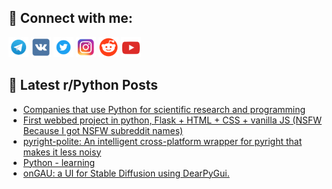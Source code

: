 ## 🔎 Connect with me:
[<img src="https://github.com/bullbesh/bullbesh/blob/main/images/Telegram.png" width="32" height="32" />](https://t.me/bullbesh)
[<img src="https://github.com/bullbesh/bullbesh/blob/main/images/VK.png" width="32" height="32" />](https://vk.com/bullbesh)
[<img src="https://github.com/bullbesh/bullbesh/blob/main/images/Twitter.png" width="32" height="32" />](https://twitter.com/bullbesh1)
[<img src="https://github.com/bullbesh/bullbesh/blob/main/images/Instagram.png" width="32" height="32" />](https://www.instagram.com/bullbesh)
[<img src="https://github.com/bullbesh/bullbesh/blob/main/images/Reddit.png" width="32" height="32" />](https://www.reddit.com/user/bullbesh)
[<img src="https://github.com/bullbesh/bullbesh/blob/main/images/YouTube.png" width="32" height="32" />](https://www.youtube.com/channel/UCtfjRs6uzgq5mfm8S06WTcg)

## 📕 Latest r/Python Posts
<!-- BLOG-POST-LIST:START -->
- [Companies that use Python for scientific research and programming](https://www.reddit.com/r/Python/comments/12iozyw/companies_that_use_python_for_scientific_research/)
- [First webbed project in python, Flask + HTML + CSS + vanilla JS &lpar;NSFW Because I got NSFW subreddit names&rpar;](https://www.reddit.com/r/Python/comments/12ioy0m/first_webbed_project_in_python_flask_html_css/)
- [pyright-polite: An intelligent cross-platform wrapper for pyright that makes it less noisy](https://www.reddit.com/r/Python/comments/12iolqk/pyrightpolite_an_intelligent_crossplatform/)
- [Python - learning](https://www.reddit.com/r/Python/comments/12iobhf/python_learning/)
- [onGAU: a UI for Stable Diffusion using DearPyGui.](https://www.reddit.com/r/Python/comments/12inhoe/ongau_a_ui_for_stable_diffusion_using_dearpygui/)
<!-- BLOG-POST-LIST:END -->
